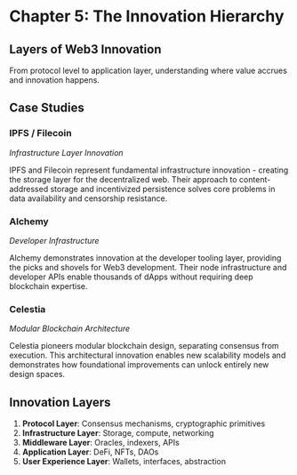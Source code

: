 # Chapter 5: The Innovation Hierarchy

## Layers of Web3 Innovation

From protocol level to application layer, understanding where value accrues and innovation happens.

## Case Studies

### IPFS / Filecoin
*Infrastructure Layer Innovation*

IPFS and Filecoin represent fundamental infrastructure innovation - creating the storage layer for the decentralized web. Their approach to content-addressed storage and incentivized persistence solves core problems in data availability and censorship resistance.

### Alchemy
*Developer Infrastructure*

Alchemy demonstrates innovation at the developer tooling layer, providing the picks and shovels for Web3 development. Their node infrastructure and developer APIs enable thousands of dApps without requiring deep blockchain expertise.

### Celestia
*Modular Blockchain Architecture*

Celestia pioneers modular blockchain design, separating consensus from execution. This architectural innovation enables new scalability models and demonstrates how foundational improvements can unlock entirely new design spaces.

## Innovation Layers

1. **Protocol Layer**: Consensus mechanisms, cryptographic primitives
2. **Infrastructure Layer**: Storage, compute, networking
3. **Middleware Layer**: Oracles, indexers, APIs
4. **Application Layer**: DeFi, NFTs, DAOs
5. **User Experience Layer**: Wallets, interfaces, abstraction